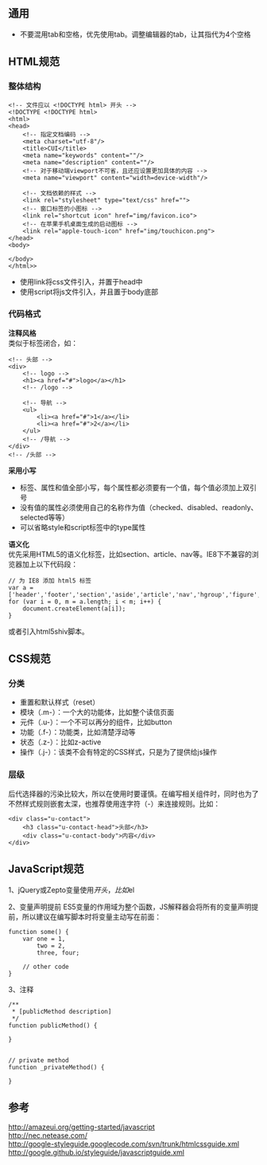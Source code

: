 ## 通用

- 不要混用tab和空格，优先使用tab。调整编辑器的tab，让其指代为4个空格


## HTML规范

### 整体结构

	<!-- 文件应以 <!DOCTYPE html> 开头 -->
	<!DOCTYPE <!DOCTYPE html>
	<html>
	<head>
		<!-- 指定文档编码 -->
		<meta charset="utf-8"/>
		<title>CUI</title>
		<meta name="keywords" content=""/>
		<meta name="description" content=""/>
		<!-- 对于移动端viewport不可省，且还应设置更加具体的内容 -->
		<meta name="viewport" content="width=device-width"/>

		<!-- 文档依赖的样式 -->
		<link rel="stylesheet" type="text/css" href="">
		<!-- 窗口标签的小图标 -->
		<link rel="shortcut icon" href="img/favicon.ico">
		<!-- 在苹果手机桌面生成的启动图标 -->
		<link rel="apple-touch-icon" href="img/touchicon.png">
	</head>
	<body>
	
	</body>
	</html>>


- 使用link将css文件引入，并置于head中
- 使用script将js文件引入，并且置于body底部


### 代码格式

**注释风格**  
类似于标签闭合，如：

	<!-- 头部 -->
	<div>
		<!-- logo -->
		<h1><a href="#">logo</a></h1>
		<!-- /logo -->

		<!-- 导航 -->
		<ul>
			<li><a href="#">1</a></li>
			<li><a href="#">2</a></li>
		</ul>
		<!-- /导航 -->
	</div>
	<!-- /头部 -->


**采用小写**
- 标签、属性和值全部小写，每个属性都必须要有一个值，每个值必须加上双引号
- 没有值的属性必须使用自己的名称作为值（checked、disabled、readonly、selected等等）
- 可以省略style和script标签中的type属性


**语义化**  
优先采用HTML5的语义化标签，比如section、article、nav等。IE8下不兼容的浏览器加上以下代码段：

	// 为 IE8 添加 html5 标签
    var a = ['header','footer','section','aside','article','nav','hgroup','figure','figcaption','time','mark','output','meter'];
    for (var i = 0, m = a.length; i < m; i++) {
        document.createElement(a[i]);
    }

或者引入html5shiv脚本。


## CSS规范

### 分类
- 重置和默认样式（reset）
- 模块（.m-）：一个大的功能体，比如整个读信页面
- 元件（.u-）：一个不可以再分的组件，比如button
- 功能（.f-）：功能类，比如清楚浮动等
- 状态（.z-）：比如z-active
- 操作（.j-）：该类不会有特定的CSS样式，只是为了提供给js操作

### 层级
后代选择器的污染比较大，所以在使用时要谨慎。在编写相关组件时，同时也为了不然样式规则嵌套太深，也推荐使用连字符（-）来连接规则。比如：

	<div class="u-contact">
		<h3 class="u-contact-head">头部</h3>
		<div class="u-contact-body">内容</div>
	</div>


## JavaScript规范

1、jQuery或Zepto变量使用$开头，比如$el

2、变量声明提前
ES5变量的作用域为整个函数，JS解释器会将所有的变量声明提前，所以建议在编写脚本时将变量主动写在前面：

	function some() {
		var one = 1,
			two = 2,
			three, four;

		// other code
	}

3、注释
	
	/**
	 * [publicMethod description]
	 */
	function publicMethod() {

	}

	
	// private method
	function _privateMethod() {

	}


## 参考
http://amazeui.org/getting-started/javascript  
http://nec.netease.com/  
http://google-styleguide.googlecode.com/svn/trunk/htmlcssguide.xml  
http://google.github.io/styleguide/javascriptguide.xml  

